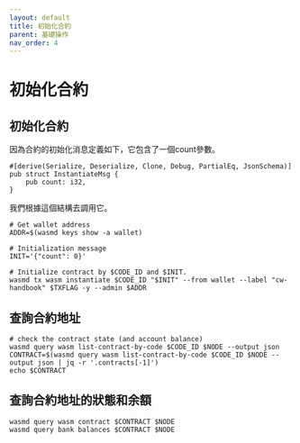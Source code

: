 ```yaml
---
layout: default
title: 初始化合約
parent: 基礎操作
nav_order: 4
---
```


# 初始化合約

## 初始化合約

因為合約的初始化消息定義如下，它包含了一個count參數。

```
#[derive(Serialize, Deserialize, Clone, Debug, PartialEq, JsonSchema)]
pub struct InstantiateMsg {
    pub count: i32,
}
```

我們根據這個結構去調用它。

```
# Get wallet address
ADDR=$(wasmd keys show -a wallet)

# Initialization message
INIT='{"count": 0}'

# Initialize contract by $CODE_ID and $INIT.
wasmd tx wasm instantiate $CODE_ID "$INIT" --from wallet --label "cw-handbook" $TXFLAG -y --admin $ADDR
```

## 查詢合約地址

```
# check the contract state (and account balance)
wasmd query wasm list-contract-by-code $CODE_ID $NODE --output json
CONTRACT=$(wasmd query wasm list-contract-by-code $CODE_ID $NODE --output json | jq -r '.contracts[-1]')
echo $CONTRACT
```

## 查詢合約地址的狀態和余額

```
wasmd query wasm contract $CONTRACT $NODE
wasmd query bank balances $CONTRACT $NODE
```
